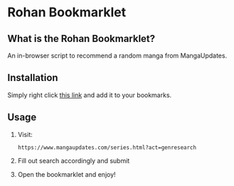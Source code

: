 Rohan Bookmarklet
=================

What is the Rohan Bookmarklet?
--------------------------

An in-browser script to recommend a random manga from MangaUpdates.

Installation
------------
Simply right click [this link][1] and add it to your bookmarks.

Usage
-----

 1. Visit:
        

        https://www.mangaupdates.com/series.html?act=genresearch
 

 2. Fill out search accordingly and submit
 

 3. Open the bookmarklet and enjoy!


  [1]: javascript:var%20q%20=%20document.createElement%28%27script%27%29;q.src=%27https://raw.githubusercontent.com/mbStavola/rohan-bookmarklet/master/src/rohan.js%27;document.body.appendChild%28q%29;void%200;
